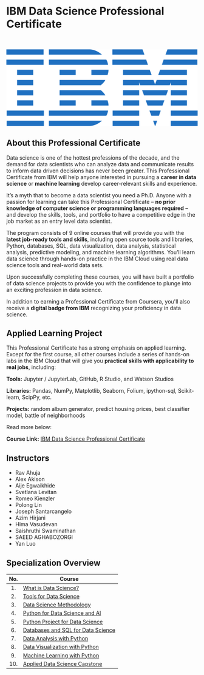 # IBM Data Science Professional Certificate

<br>

<p align="center">
 <img src="ibm.svg" title="IBM logo" alt = "IBM logo" />
</p>

## About this Professional Certificate

Data science is one of the hottest professions of the decade, and the demand for data scientists who can analyze data and communicate results to inform data driven decisions has never been greater. This Professional Certificate from IBM will help anyone interested in pursuing a **career in data science** or **machine learning** develop career-relevant skills and experience.

It’s a myth that to become a data scientist you need a Ph.D. Anyone with a passion for learning can take this Professional Certificate – **no prior knowledge of computer science or programming languages required** – and develop the skills, tools, and portfolio to have a competitive edge in the job market as an entry level data scientist.

The program consists of 9 online courses that will provide you with the **latest job-ready tools and skills**, including open source tools and libraries, Python, databases, SQL, data visualization, data analysis, statistical analysis, predictive modeling, and machine learning algorithms. You’ll learn data science through hands-on practice in the IBM Cloud using real data science tools and real-world data sets.

Upon successfully completing these courses, you will have built a portfolio of data science projects to provide you with the confidence to plunge into an exciting profession in data science.

In addition to earning a Professional Certificate from Coursera, you'll also receive a **digital badge from IBM** recognizing your proficiency in data science.

## Applied Learning Project
This Professional Certificate has a strong emphasis on applied learning. Except for the first course, all other courses include a series of hands-on labs in the IBM Cloud that will give you **practical skills with applicability to real jobs**, including:

**Tools:** Jupyter / JupyterLab, GitHub, R Studio, and Watson Studios

**Libraries:** Pandas, NumPy, Matplotlib, Seaborn, Folium, ipython-sql, Scikit-learn, ScipPy, etc.

**Projects:** random album generator, predict housing prices, best classifier model, battle of neighborhoods

Read more below:

**Course Link:** [IBM Data Science Professional Certificate](https://www.coursera.org/professional-certificates/ibm-data-science)

## Instructors
- Rav Ahuja
- Alex Akison
- Aije Egwaikhide
- Svetlana Levitan
- Romeo Kienzler
- Polong Lin
- Joseph Santarcangelo
- Azim Hirjani
- Hima Vasudevan
- Saishruthi Swaminathan
- SAEED AGHABOZORGI
- Yan Luo

## Specialization Overview

| No. | Course                                                                                  |
|:---:| --------------------------------------------------------------------------------------- |
| 1.  | [What is Data Science?](1._What_is_Data_Science)                                        |
| 2.  | [Tools for Data Science](2._Tools_for_Data_Science)                                     |
| 3.  | [Data Science Methodology](3._Data_Science_Methodology)                                 |
| 4.  | [Python for Data Science and AI](4._Python_for_Data_Science,_AI_&_Development)          |
| 5.  | [Python Project for Data Science](5._Python_Project_for_Data_Science)                   |
| 6.  | [Databases and SQL for Data Science](6._Databases_and_SQL_for_Data_Science_with_Python) |
| 7.  | [Data Analysis with Python](7._Data_Analysis_with_Python)                               |
| 8.  | [Data Visualization with Python](8._Data_Visualization_with_Python)                     |
| 9.  | [Machine Learning with Python](9._Machine_Learning_with_Python)                         |
| 10. | [Applied Data Science Capstone](10._Applied_Data_Science_Capstone)                      |
